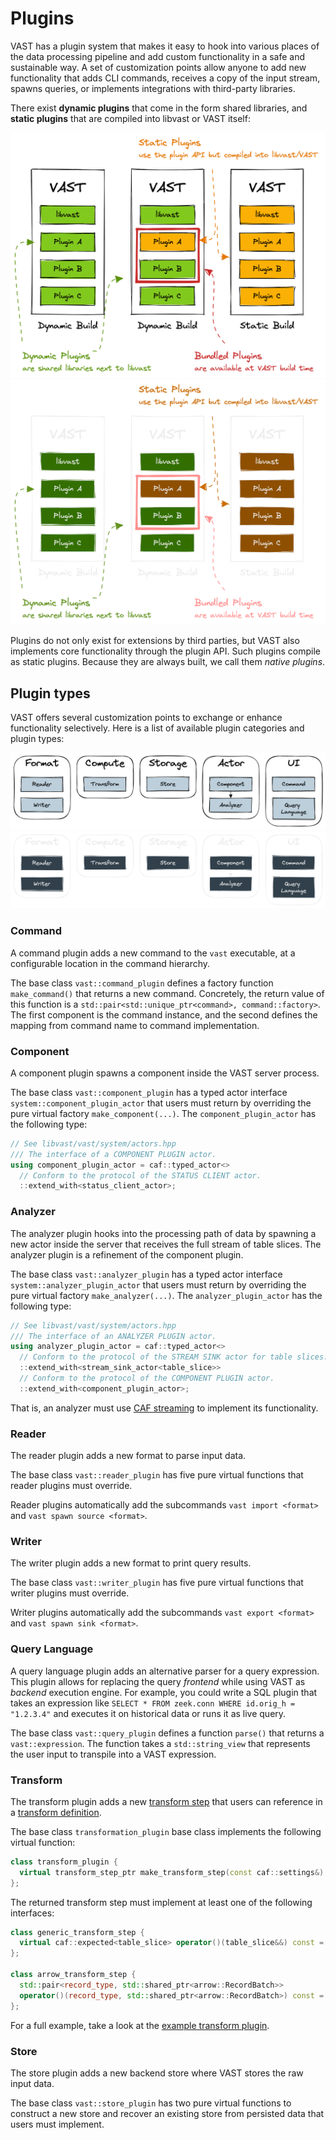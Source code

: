 # Plugins

VAST has a plugin system that makes it easy to hook into various places of
the data processing pipeline and add custom functionality in a safe and
sustainable way. A set of customization points allow anyone to add new
functionality that adds CLI commands, receives a copy of the input stream,
spawns queries, or implements integrations with third-party libraries.

There exist **dynamic plugins** that come in the form shared libraries, and
**static plugins** that are compiled into libvast or VAST itself:

![Plugins](/img/plugins.light.png#gh-light-mode-only)
![Plugins](/img/plugins.dark.png#gh-dark-mode-only)

Plugins do not only exist for extensions by third parties, but VAST also
implements core functionality through the plugin API. Such plugins compile as
static plugins. Because they are always built, we call them *native plugins*.

## Plugin types

VAST offers several customization points to exchange or enhance functionality
selectively. Here is a list of available plugin categories and plugin types:

![Plugin types](/img/plugin-types.light.png#gh-light-mode-only)
![Plugin types](/img/plugin-types.dark.png#gh-dark-mode-only)

### Command

A command plugin adds a new command to the `vast` executable, at a configurable
location in the command hierarchy.

The base class `vast::command_plugin` defines a factory function
`make_command()` that returns a new command. Concretely, the return value of
this function is a `std::pair<std::unique_ptr<command>, command::factory>`. The
first component is the command instance, and the second defines the mapping
from command name to command implementation.

### Component

A component plugin spawns a component inside the VAST server process.

The base class `vast::component_plugin` has a typed actor interface
`system::component_plugin_actor` that users must return by overriding the pure
virtual factory `make_component(...)`. The `component_plugin_actor` has the
following type:

```cpp
// See libvast/vast/system/actors.hpp
/// The interface of a COMPONENT PLUGIN actor.
using component_plugin_actor = caf::typed_actor<>
  // Conform to the protocol of the STATUS CLIENT actor.
  ::extend_with<status_client_actor>;
```

### Analyzer

The analyzer plugin hooks into the processing path of data by spawning a new
actor inside the server that receives the full stream of table slices. The
analyzer plugin is a refinement of the component plugin.

The base class `vast::analyzer_plugin` has a typed actor interface
`system::analyzer_plugin_actor` that users must return by overriding the pure
virtual factory `make_analyzer(...)`. The `analyzer_plugin_actor` has the
following type:

```cpp
// See libvast/vast/system/actors.hpp
/// The interface of an ANALYZER PLUGIN actor.
using analyzer_plugin_actor = caf::typed_actor<>
  // Conform to the protocol of the STREAM SINK actor for table slices.
  ::extend_with<stream_sink_actor<table_slice>>
  // Conform to the protocol of the COMPONENT PLUGIN actor.
  ::extend_with<component_plugin_actor>;
```

That is, an analyzer must use [CAF
streaming](https://actor-framework.readthedocs.io/en/latest/Streaming.html) to
implement its functionality.

<!--
### Import

The import plugin post-processes the stream of parsed data by injecting a new
actor into the input stream at the source, right before the data flows to the
importer.

### Export

The export plugin pre-processes query results by injecting a new actor into the
output stream, right before the data flows onto the sink.
-->

### Reader

The reader plugin adds a new format to parse input data.

The base class `vast::reader_plugin` has five pure virtual functions that reader
plugins must override.

Reader plugins automatically add the subcommands `vast import <format>` and
`vast spawn source <format>`.

### Writer

The writer plugin adds a new format to print query results.

The base class `vast::writer_plugin` has five pure virtual functions that writer
plugins must override.

Writer plugins automatically add the subcommands `vast export <format>` and
`vast spawn sink <format>`.

### Query Language

A query language plugin adds an alternative parser for a query expression. This
plugin allows for replacing the query *frontend* while using VAST as *backend*
execution engine. For example, you could write a SQL plugin that takes an
expression like `SELECT * FROM zeek.conn WHERE id.orig_h = "1.2.3.4"` and
executes it on historical data or runs it as live query.

The base class `vast::query_plugin` defines a function
`parse()` that returns a `vast::expression`. The function takes a
`std::string_view` that represents the user input to transpile into a VAST
expression.

<!--
### Carrier

The carrier plugin adds a new data transport mechanism to VAST. A carrier is
symmetric in that it sits in front of a reader and behind a writer. Carriers
are orthogonal to the format that they transport on top. Think of it like TCP
and HTTP: a stream of bytes (carrier) and an application layer protocol
(format). Both are conceptually independent.

VAST ships with the following carriers: TCP, UDP, and file (with STDIN/STDOUT
being a special case). However, these are hard-coded and not implemented
through the plugin API.

Good candidates for this type of plugins are message brokers like Kafka,
RabbitMQ, or ZeroMQ.

-->

### Transform

The transform plugin adds a new [transform
step](/vast/features/transforms#transform-steps) that users can reference
in a [transform definition](/vast/features/transforms#definition).

The base class `transformation_plugin` base class implements the following
virtual function:

```cpp
class transform_plugin {
  virtual transform_step_ptr make_transform_step(const caf::settings&) const = 0;
};
```

The returned transform step must implement at least one of the following
interfaces:

```cpp
class generic_transform_step {
  virtual caf::expected<table_slice> operator()(table_slice&&) const = 0;
};

class arrow_transform_step {
  std::pair<record_type, std::shared_ptr<arrow::RecordBatch>>
  operator()(record_type, std::shared_ptr<arrow::RecordBatch>) const = 0;
};
```

For a full example, take a look at the [example transform
plugin][transform-example-plugin].

[transform-example-plugin]: https://github.com/tenzir/vast/blob/master/examples/plugins/transform/transform_plugin.cpp

### Store

The store plugin adds a new backend store where VAST stores the raw input data.

The base class `vast::store_plugin` has two pure virtual functions to
construct a new store and recover an existing store from persisted data
that users must implement.
